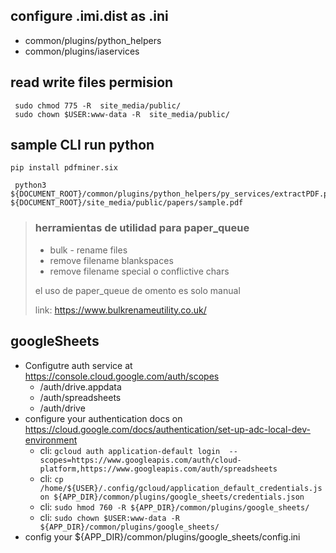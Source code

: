 ## configure .imi.dist as .ini
- common/plugins/python_helpers
- common/plugins/iaservices

## read write files permision
```
 sudo chmod 775 -R  site_media/public/
 sudo chown $USER:www-data -R  site_media/public/
```

## sample CLI run python 
```
pip install pdfminer.six
```
```
 python3 ${DOCUMENT_ROOT}/common/plugins/python_helpers/py_services/extractPDF.py ${DOCUMENT_ROOT}/site_media/public/papers/sample.pdf
```

> ### herramientas de utilidad para paper_queue
> -  bulk - rename files
> - remove filename blankspaces
> - remove filename special o conflictive chars
> 
> el uso de paper_queue de omento es solo manual
> 
> link:
> https://www.bulkrenameutility.co.uk/


## googleSheets
- Configutre auth service at https://console.cloud.google.com/auth/scopes
  - /auth/drive.appdata
  - /auth/spreadsheets	
  - /auth/drive
- configure your authentication docs on https://cloud.google.com/docs/authentication/set-up-adc-local-dev-environment
  - cli: `gcloud auth application-default login  --scopes=https://www.googleapis.com/auth/cloud-platform,https://www.googleapis.com/auth/spreadsheets`
  - cli: `cp /home/${USER}/.config/gcloud/application_default_credentials.json ${APP_DIR}/common/plugins/google_sheets/credentials.json`
  - cli: `sudo hmod 760 -R ${APP_DIR}/common/plugins/google_sheets/`
  - cli: `sudo chown $USER:www-data -R ${APP_DIR}/common/plugins/google_sheets/`
- config your ${APP_DIR}/common/plugins/google_sheets/config.ini